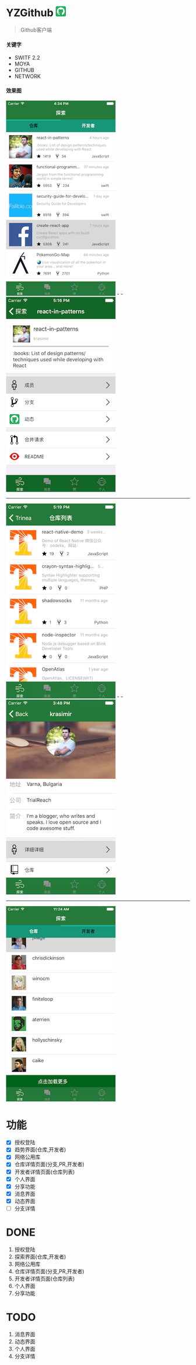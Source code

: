 # YZGithub ![](images/Icon-28.png)
> Github客户端




#### 关键字
* SWITF 2.2
* MOYA
* GITHUB
* NETWORK

#### 效果图
![](images/index.png) -  - ![](images/repoinfo.png)

---
![](images/repoList.png) -  - ![](images/deveInfo.png)

---
![](images/deveList.png)

# 功能
* [x] 授权登陆
* [x] 趋势界面(仓库,开发者)
* [x] 网络公用库
* [x] 仓库详情页面(分支,PR,开发者)
* [x] 开发者详情页面(仓库列表)
* [x] 个人界面
* [x] 分享功能
* [x] 消息界面
* [x] 动态界面
* [ ] 分支详情

# DONE
1. 授权登陆
2. 探索界面(仓库,开发者)
3. 网络公用库
4. 仓库详情页面(分支,PR,开发者)
5. 开发者详情页面(仓库列表)
6. 个人界面
7. 分享功能

# TODO
1. 消息界面
2. 动态界面
3. 个人界面
4. 分支详情



